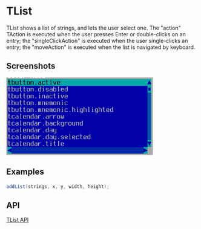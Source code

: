 TList
=====

TList shows a list of strings, and lets the user select one.  The
"action" TAction is executed when the user presses Enter or
double-clicks on an entry; the "singleClickAction" is executed when
the user single-clicks an entry; the "moveAction" is executed when the
list is navigated by keyboard.

Screenshots
-----------

![list_1](uploads/45948f58c34247d0b90758a094b497b2/list_1.png)

Examples
--------

```Java
addList(strings, x, y, width, height);
```

API
---

[TList API](https://jexer.sourceforge.io/apidocs/api/jexer/TList.html)
